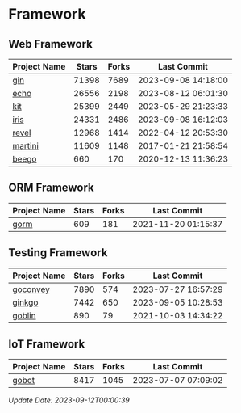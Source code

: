 # Framework

## Web Framework
| Project Name | Stars | Forks | Last Commit |
| ------------ | ----- | ----- | ----------- |
| [gin](https://github.com/gin-gonic/gin) | 71398 | 7689 | 2023-09-08 14:18:00 |
| [echo](https://github.com/labstack/echo) | 26556 | 2198 | 2023-08-12 06:01:30 |
| [kit](https://github.com/go-kit/kit) | 25399 | 2449 | 2023-05-29 21:23:33 |
| [iris](https://github.com/kataras/iris) | 24331 | 2486 | 2023-09-08 16:12:03 |
| [revel](https://github.com/revel/revel) | 12968 | 1414 | 2022-04-12 20:53:30 |
| [martini](https://github.com/go-martini/martini) | 11609 | 1148 | 2017-01-21 21:58:54 |
| [beego](https://github.com/astaxie/beego) | 660 | 170 | 2020-12-13 11:36:23 |

## ORM Framework
| Project Name | Stars | Forks | Last Commit |
| ------------ | ----- | ----- | ----------- |
| [gorm](https://github.com/jinzhu/gorm) | 609 | 181 | 2021-11-20 01:15:37 |

## Testing Framework
| Project Name | Stars | Forks | Last Commit |
| ------------ | ----- | ----- | ----------- |
| [goconvey](https://github.com/smartystreets/goconvey) | 7890 | 574 | 2023-07-27 16:57:29 |
| [ginkgo](https://github.com/onsi/ginkgo) | 7442 | 650 | 2023-09-05 10:28:53 |
| [goblin](https://github.com/franela/goblin) | 890 | 79 | 2021-10-03 14:34:22 |

## IoT Framework
| Project Name | Stars | Forks | Last Commit |
| ------------ | ----- | ----- | ----------- |
| [gobot](https://github.com/hybridgroup/gobot) | 8417 | 1045 | 2023-07-07 07:09:02 |

*Update Date: 2023-09-12T00:00:39*